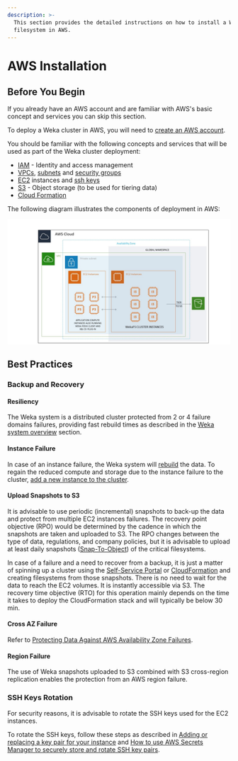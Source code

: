 ```yaml
---
description: >-
  This section provides the detailed instructions on how to install a Weka
  filesystem in AWS.
---
```


# AWS Installation

## Before You Begin

If you already have an AWS account and are familiar with AWS's basic concept and services you can skip this section.

To deploy a Weka cluster in AWS, you will need to [create an AWS account](https://aws.amazon.com/account/).

You should be familiar with the following concepts and services that will be used as part of the Weka cluster deployment:

* [IAM](https://docs.aws.amazon.com/IAM/latest/UserGuide/introduction.html) - Identity and access management
* [VPCs](https://docs.aws.amazon.com/vpc/latest/userguide/what-is-amazon-vpc.html), [subnets](https://docs.aws.amazon.com/vpc/latest/userguide/VPC\_Subnets.html) and [security groups](https://docs.aws.amazon.com/vpc/latest/userguide/VPC\_SecurityGroups.html)
* [EC2](https://aws.amazon.com/documentation/ec2/) instances and [ssh keys](https://docs.aws.amazon.com/AWSEC2/latest/UserGuide/ec2-key-pairs.html)
* [S3](https://docs.aws.amazon.com/AmazonS3/latest/dev/Introduction.html) - Object storage (to be used for tiering data)&#x20;
* [Cloud Formation](https://aws.amazon.com/documentation/cloudformation/)

The following diagram illustrates the components of deployment in AWS:

![AWS Architecture Diagram](../../.gitbook/assets/Weka-cluster-on-AWS-082420.jpg)

## Best Practices

### Backup and Recovery

#### Resiliency

The Weka system is a distributed cluster protected from 2 or 4 failure domains failures, providing fast rebuild times as described in the [Weka system overview](../../overview/about.md#weka-functionality-features) section.

#### Instance Failure

In case of an instance failure, the Weka system will [rebuild](../../overview/about.md#distributed-network-scheme) the data. To regain the reduced compute and storage due to the instance failure to the cluster, [add a new instance to the cluster](../../usage/expanding-and-shrinking-cluster-resources/stages-in-adding-a-backend-host.md).

#### Upload Snapshots to S3

It is advisable to use periodic (incremental) snapshots to back-up the data and protect from multiple EC2 instances failures. The recovery point objective (RPO) would be determined by the cadence in which the snapshots are taken and uploaded to S3. The RPO changes between the type of data, regulations, and company policies, but it is advisable to upload at least daily snapshots ([Snap-To-Object](../../fs/snap-to-obj.md#about-snap-to-object)) of the critical filesystems.

In case of a failure and a need to recover from a backup, it is just a matter of spinning up a cluster using the [Self-Service Portal](self-service-portal.md) or [CloudFormation](cloudformation.md) and creating filesystems from those snapshots. There is no need to wait for the data to reach the EC2 volumes. It is instantly accessible via S3. The recovery time objective (RTO) for this operation mainly depends on the time it takes to deploy the CloudFormation stack and will typically be below 30 min.

#### Cross AZ Failure

Refer to [Protecting Data Against AWS Availability Zone Failures](../../fs/snap-to-obj.md#protecting-data-against-aws-availability-zone-failures).

#### Region Failure

The use of Weka snapshots uploaded to S3 combined with S3 cross-region replication enables the protection from an AWS region failure.

### SSH Keys Rotation

For security reasons, it is advisable to rotate the SSH keys used for the EC2 instances.&#x20;

To rotate the SSH keys, follow these steps as described in [Adding or replacing a key pair for your instance](https://docs.aws.amazon.com/AWSEC2/latest/UserGuide/ec2-key-pairs.html#replacing-key-pair) and [How to use AWS Secrets Manager to securely store and rotate SSH key pairs](https://aws.amazon.com/blogs/security/how-to-use-aws-secrets-manager-securely-store-rotate-ssh-key-pairs/).

